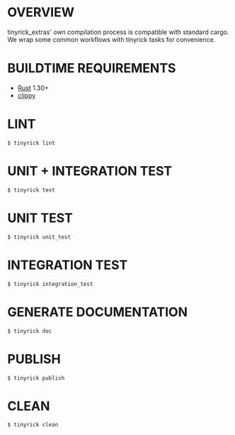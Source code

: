 # OVERVIEW

tinyrick_extras' own compilation process is compatible with standard cargo. We wrap some common workflows with tinyrick tasks for convenience.

# BUILDTIME REQUIREMENTS

* [Rust](https://www.rust-lang.org/en-US/) 1.30+
* [clippy](https://github.com/rust-lang-nursery/rust-clippy)

# LINT

```console
$ tinyrick lint
```

# UNIT + INTEGRATION TEST

```console
$ tinyrick test
```

# UNIT TEST

```console
$ tinyrick unit_test
```

# INTEGRATION TEST

```console
$ tinyrick integration_test
```

# GENERATE DOCUMENTATION

```console
$ tinyrick doc
```

# PUBLISH

```console
$ tinyrick publish
```

# CLEAN

```console
$ tinyrick clean
```
